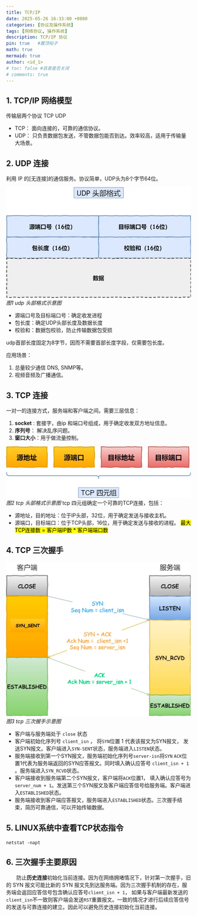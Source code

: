```yaml
---
title: TCP/IP
date: 2025-05-26 16:33:00 +0800
categories: [协议及操作系统]
tags: [网络协议, 操作系统]     
description: TCP/IP 协议
pin: true   #置顶帖子
math: true
mermaid: true
author: <id_1>
# toc: false #目录是否关闭
# comments: true
---
```


## 1. TCP/IP 网络模型

传输层两个协议 TCP UDP
- TCP： 面向连接的，可靠的通信协议。
- UDP： 只负责数据包发送，不管数据包能否到达。效率较高，适用于传输量大场景。

## 2. UDP 连接

  利用 IP 的[无连接]的通信服务。协议简单，UDP头为8个字节64位。

  ![img-description](/assets/img/2025-05-26/udp.png)
  _图1 udp 头部格式示意图_
  - 源端口号及目标端口号：确定收发进程
  - 包长度：确定UDP头部长度及数据长度
  - 校验和：数据包校验，防止传输数据包受损

  udp首部长度固定为8字节，因而不需要首部长度字段，仅需要包长度。

  应用场景：
  1. 总量较少通信 DNS, SNMP等。
  2. 视频音频及广播通信。

## 3. TCP 连接
  一对一的连接方式，服务端和客户端之间。需要三层信息：
  1. **socket** : 套接字，由ip 和端口号组成，用于确定收发双方地址信息。
  2. **序列号**： 解决乱序问题。
  3. **窗口大小**：用于做流量控制。

  ![img-description](/assets/img/2025-05-26/tcp.png)
  _图2 tcp 头部格式示意图_
  tcp 四元组确定一个可靠的TCP连接，包括：
  - 源地址，目的地址：位于IP头部，32位，用于确定发送与接收主机。
  - 源端口，目标端口：位于TCP头部，16位，用于确定发送与接收的进程。
  <mark> 最大TCP连接数 = 客户端IP数 * 客户端端口数 <mark>

## 4. TCP 三次握手

  ![img-description](/assets/img/2025-05-26/TCP三次握手.png)
  _图3 tcp 三次握手示意图_

  - 客户端与服务端处于 `close` 状态
  - 客户端初始化序列号 `client_isn` ， 将`SYN`位置 1 代表该报文为SYN报文， 发送SYN报文。客户端进入`SYN-SENT`状态，服务端进入`LISTEN`状态。
  - 服务端接收到第一个SYN报文，服务端初始化序列号`server-isn`将`SYN` `ACK`位置1代表为服务端返回的SYN应答报文。同时填入确认应答号 `client_isn + 1` 。服务端进入`SYN_RCVD`状态。
  - 客户端接收到服务端第二个SYN报文，客户端将`ACK`位置1， 填入确认应答号为`server_num + 1`。发送第三个SYN报文及客户端应答信号给服务端。客户端进入`ESTABLISHED`状态。
  - 服务端接收到客户端应答报文，服务端进入`ESTABLISHED`状态。三次握手结束，简历可靠通信，可以开始传输数据。

## 5. LINUX系统中查看TCP状态指令

  `netstat -napt` 

## 6. 三次握手主要原因

  &emsp;&emsp;防止**历史连接**初始化当前连接。因为在网络拥堵情况下，针对第一次握手，旧的 SYN 报文可能比新的 SYN 报文先到达服务端。因为三次握手机制的存在，服务端会返回应答信号包含确认应答号`client_isn + 1`， 如果与客户端最新发送的`client_isn`不一致则客户端会发送`RST`重置报文。一致的情况才进行后续应答信号的发送与可靠连接的建立。因此可以避免历史连接初始化当前连接。
